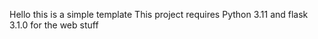 Hello this is a simple template This project requires Python 3.11 and flask 3.1.0 for the web stuff
